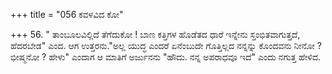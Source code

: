 +++
title = "056 ಕವಳವಿದ ಕೋ"

+++
56. " ತಾಂಬೂಲವಿಲ್ಲಿದೆ ತೆಗೆದುಕೋ ! ಬಾಣ ಕತ್ತಿಗಳ ಹೊಡೆತದ ಧಾರೆ ಇನ್ನೇನು ಸ್ತಂಭಿತವಾಗುತ್ತದೆ, ಹೆದರಬೇಡ" ಎಂದ. ಆಗ ಉತ್ತರನು."ಅಲ್ಲ ಯುದ್ಧ ಎಂದರೆ ಏನೆಂಬುದೇ ಗೊತ್ತಿಲ್ಲದ ನನ್ನನ್ನು ಕೊಂದವನು ನೀನೋ ? ಭೀಷ್ಮನೋ ? ಹೇಳು" ಎಂದಾಗ ಆ ಮಾತಿಗೆ ಅರ್ಜುನನು "ಹೌದು. ನನ್ನ ಅಪರಾಧವೂ ಇದೆ" ಎಂದು ನಗುತ್ತ ಹೇಳಿದ.